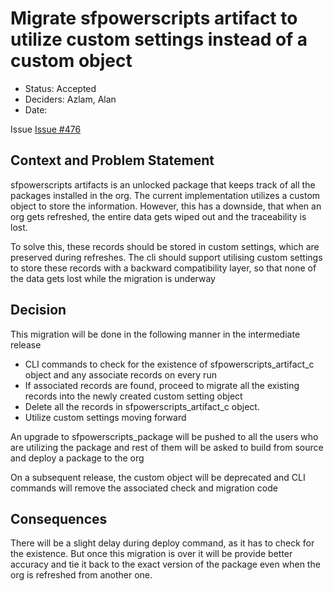 # Migrate sfpowerscripts artifact to utilize custom settings instead of a custom object

* Status: Accepted <!-- optional -->
* Deciders: Azlam, Alan <!-- optional -->
* Date: <!-- optional -->

Issue [Issue #476](https://github.com/flxbl-io/sfp/issues/476) <!-- optional -->

## Context and Problem Statement

sfpowerscripts artifacts is an unlocked package that keeps track of all the packages installed in the org. The current implementation utilizes a custom object to store the information. However, this has a downside, that when an org gets refreshed, the entire data gets wiped out and the traceability is lost.

To solve this, these records should be stored in custom settings, which are preserved during refreshes. The cli should support utilising custom settings to store these records with a backward compatibility layer, so that none of the data gets lost while the migration is underway


## Decision


This migration will be done in the following manner in the intermediate release
- CLI commands to check for the existence of sfpowerscripts_artifact_c object and any associate records on every run
- If associated records are found, proceed to migrate all the existing records into the newly created custom setting object
- Delete all the records in sfpowerscripts_artifact_c object.
- Utilize custom settings moving forward

An upgrade to sfpowerscripts_package will be pushed to all the users who are utilizing the package and rest of them will be asked to build from source and deploy a package to the org

On a subsequent release, the custom object will be deprecated and CLI commands will remove the associated check and migration code


## Consequences <!-- optional -->

There will be a slight delay during deploy command, as it has to check for the existence. But once this migration is over it will be provide better accuracy and tie it back to the exact version of the package even when the org is refreshed from another one.


<!-- markdownlint-disable-file MD013 -->
